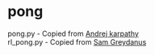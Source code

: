 # pong
pong.py - Copied from [Andrej karpathy](https://gist.github.com/karpathy/a4166c7fe253700972fcbc77e4ea32c5)  
rl_pong.py - Copied from [Sam Greydanus](https://gist.github.com/greydanus/5036f784eec2036252e1990da21eda18)  


